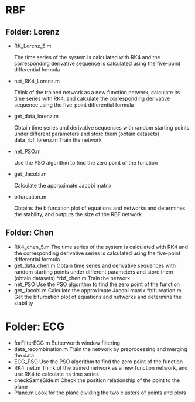 # RBF
## Folder: Lorenz
- RK_Lorenz_5.m

  The time series of the system is calculated with RK4 and the corresponding derivative sequence is calculated using the five-point differential formula
  
- net_RK4_Lorenz.m 
  
  Think of the trained network as a new function network, calculate its time series with RK4, and calculate the corresponding derivative sequence using the five-point differential formula

- get_data_lorenz.m 
  
  Obtain time series and derivative sequences with random starting points under different parameters and store them (obtain datasets)
data_rbf_lorenz.m Train the network

- net_PSO.m
  
  Use the PSO algorithm to find the zero point of the function

- get_Jacobi.m 
  
  Calculate the approximate Jacobi matrix

- bifurcation.m 
  
  Obtains the bifurcation plot of equations and networks and determines the stability, and outputs the size of the RBF network

## Folder: Chen
- RK4_chen_5.m 
  The time series of the system is calculated with RK4 and the corresponding derivative series is calculated using the five-point differential formula
- get_data_chen.m 
  Obtain time series and derivative sequences with random starting points under different parameters and store them (obtain datasets)
*rbf_chen.m 
  Train the network        
- net_PSO 
  Use the PSO algorithm to find the zero point of the function
- get_Jacobi.m 
  Calculate the approximate Jacobi matrix
*bifurcation.m 
  Get the bifurcation plot of equations and networks and determine the stability

# Folder: ECG
- forFilterECG.m 
  Butterworth window filtering
- data_recombination.m 
  Train the network by preprocessing and merging the data
- ECG_PSO 
  Use the PSO algorithm to find the zero point of the function
- RK4_net.m 
  Think of the trained network as a new function network, and use RK4 to calculate its time series
- checkSameSide.m 
  Check the position relationship of the point to the plane
- Plane.m 
  Look for the plane dividing the two clusters of points and plots
  
